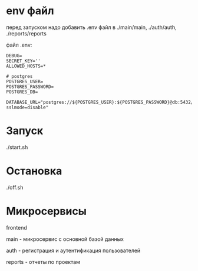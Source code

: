 # env файл

перед запуском надо добавить .env файл в ./main/main, ./auth/auth, ./reports/reports

файл .env:
```
DEBUG=
SECRET_KEY=''
ALLOWED_HOSTS=*

# postgres
POSTGRES_USER=
POSTGRES_PASSWORD=
POSTGRES_DB=

DATABASE_URL="postgres://${POSTGRES_USER}:${POSTGRES_PASSWORD}@db:5432/${POSTGRES_DB}?sslmode=disable"
```

# Запуск

./start.sh

# Остановка

./off.sh

# Микросервисы

frontend 

main - микросервис с основной базой данных

auth - регистрация и аутентификация пользователей

reports - отчеты по проектам



